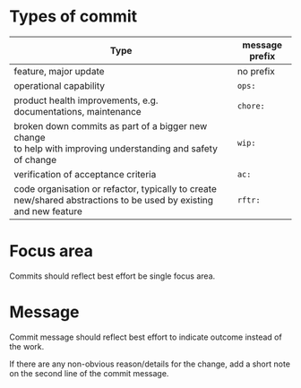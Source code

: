 # Types of commit

| Type                                                                                                                  | message prefix |
| --------------------------------------------------------------------------------------------------------------------- | -------------- |
| feature, major update                                                                                                 | no prefix      |
| operational capability                                                                                                | `ops:`         |
| product health improvements, e.g. documentations, maintenance                                                         | `chore:`       |
| broken down commits as part of a bigger new change <br> to help with improving understanding and safety <br>of change | `wip:`         |
| verification of acceptance criteria                                                                                   | `ac:`          |
| code organisation or refactor, typically to create new/shared abstractions to be used by existing and new feature     | `rftr:`        |

# Focus area

Commits should reflect best effort be single focus area.

# Message

Commit message should reflect best effort to indicate outcome instead of the work.

If there are any non-obvious reason/details for the change, add a short note on the second line of the commit message.
